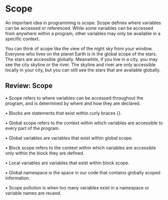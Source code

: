 # **Scope**
An important idea in programming is scope. Scope defines where variables can be accessed or referenced. While some variables can be accessed from anywhere within a program, other variables may only be available in a specific context.

You can think of scope like the view of the night sky from your window. Everyone who lives on the planet Earth is in the global scope of the stars. The stars are accessible globally. Meanwhile, if you live in a city, you may see the city skyline or the river. The skyline and river are only accessible locally in your city, but you can still see the stars that are available globally.


## Review: Scope

• Scope refers to where variables can be accessed throughout the program, and is determined by where and how they are declared.

• Blocks are statements that exist within curly braces {}.

• Global scope refers to the context within which variables are accessible to every part of the program.

• Global variables are variables that exist within global scope.

• Block scope refers to the context within which variables are accessible only within the block they are defined.

• Local variables are variables that exist within block scope.

• Global namespace is the space in our code that contains globally scoped information.

• Scope pollution is when too many variables exist in a namespace or variable names are reused.
